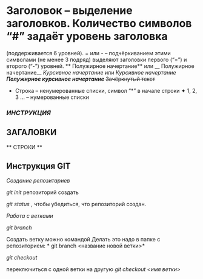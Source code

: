 # Заголовок – выделение заголовков. Количество символов “#” задаёт уровень заголовка
(поддерживается 6 уровней).
= или - – подчёркиванием этими символами (не менее 3 подряд) выделяют заголовки первого
(“=”) и второго (“-”) уровней.
** Полужирное начертание** или __ Полужирное начертание__
*Курсивное начертание* или _Курсивное начертание_
***Полужирное курсивное начертание***
 ~~Зачёркнутый текст~~
 * Строка – ненумерованные списки, символ “*” в начале строки
✦ 1, 2, 3 … – нумерованные списки



### ***ИНСТРУКЦИЯ*** 

## **ЗАГАЛОВКИ**


** СТРОКИ **

## Инструкция GIT

*Создание репозитариев*

 *git init* 
 репозиторий создать
 
 *git status* 
 , чтобы убедиться,
что репозиторий создан.


*Работа с ветками*

*git branch*

Создать ветку можно командой 
Делать это надо в папке с репозиторием: 
*
git branch <название новой ветки>*

*git checkout*

переключиться с одной ветки
на другую *git checkout <имя
ветки>*

